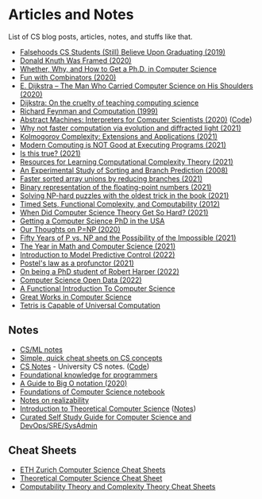# Articles and Notes

List of CS blog posts, articles, notes, and stuffs like that.

- [Falsehoods CS Students (Still) Believe Upon Graduating (2019)](https://www.netmeister.org/blog/cs-falsehoods.html)
- [Donald Knuth Was Framed (2020)](https://buttondown.email/hillelwayne/archive/donald-knuth-was-framed/)
- [Whether, Why, and How to Get a Ph.D. in Computer Science](http://mycsphd.org/)
- [Fun with Combinators (2020)](https://doisinkidney.com/posts/2020-10-17-ski.html)
- [E. Dijkstra – The Man Who Carried Computer Science on His Shoulders (2020)](https://inference-review.com/article/the-man-who-carried-computer-science-on-his-shoulders)
- [Dijkstra: On the cruelty of teaching computing science](https://www.psy.gla.ac.uk/~steve/educ/dijk/EWD1036.v4.pdf)
- [Richard Feynman and Computation (1999)](https://cds.cern.ch/record/411350/files/p101.pdf)
- [Abstract Machines: Interpreters for Computer Scientists (2020)](https://drs.is/post/abstract-machines/) ([Code](https://github.com/sinistersnare/aams))
- [Why not faster computation via evolution and diffracted light (2021)](https://interconnected.org/home/2021/04/20/computers)
- [Kolmogorov Complexity: Extensions and Applications (2021)](https://blog.neotree.uber.space/posts/kolmogorov-complexity)
- [Modern Computing is NOT Good at Executing Programs (2021)](https://jeremykhawaja.com/post/modern-computing-is-not-good-at-executing-programs/)
- [Is this true? (2021)](https://thatjdanisso.cool/is-this-true)
- [Resources for Learning Computational Complexity Theory (2021)](https://bcmullins.github.io/complexity_theory_resources/)
- [An Experimental Study of Sorting and Branch Prediction (2008)](https://paulbiggar.com/research/#jea-2008)
- [Faster sorted array unions by reducing branches (2021)](https://lemire.me/blog/2021/07/14/faster-sorted-array-unions-by-reducing-branches/)
- [Binary representation of the floating-point numbers (2021)](https://trekhleb.dev/blog/2021/binary-floating-point/)
- [Solving NP-hard puzzles with the oldest trick in the book (2021)](https://davidkoloski.me/blog/intelligent-brute-forcing/)
- [Timed Sets, Functional Complexity, and Computability (2012)](https://www.sciencedirect.com/science/article/pii/S1571066112000394)
- [When Did Computer Science Theory Get So Hard? (2021)](http://blog.computationalcomplexity.org/2021/11/when-did-computer-science-theory-get-so.html)
- [Getting a Computer Science PhD in the USA](https://parentheticallyspeaking.org/articles/us-cs-phd-faq/)
- [Our Thoughts on P=NP (2020)](https://rjlipton.wordpress.com/2020/01/12/our-thoughts-on-pnp/)
- [Fifty Years of P vs. NP and the Possibility of the Impossible (2021)](https://cacm.acm.org/magazines/2022/1/257448-fifty-years-of-p-vs-np-and-the-possibility-of-the-impossible/fulltext)
- [The Year in Math and Computer Science (2021)](https://www.quantamagazine.org/the-year-in-math-and-computer-science-20211223/)
- [Introduction to Model Predictive Control (2022)](https://arnavdhamija.com/2022/01/08/intro-to-mpc/)
- [Postel's law as a profunctor (2021)](https://blog.ploeh.dk/2021/11/29/postels-law-as-a-profunctor/)
- [On being a PhD student of Robert Harper (2022)](https://www.cambridge.org/core/journals/journal-of-functional-programming/article/on-being-a-phd-student-of-robert-harper/B68BCF31384084D9FDCB17A7DF1DE7A0)
- [Computer Science Open Data (2022)](https://jeffhuang.com/computer-science-open-data/)
- [A Functional Introduction To Computer Science](https://cs.uwaterloo.ca/~plragde/flane/FICS/)
- [Great Works in Computer Science](https://www.cs.virginia.edu/~evans/greatworks/)
- [Tetris is Capable of Universal Computation](https://meatfighter.com/tetromino-computer/)

## Notes

- [CS/ML notes](https://tlienart.github.io/pub/csml.html)
- [Simple, quick cheat sheets on CS concepts](https://github.com/aspittel/coding-cheat-sheets)
- [CS Notes](https://csnotes.me/) - University CS notes. ([Code](https://github.com/samrobbins85/notes-site))
- [Foundational knowledge for programmers](https://github.com/err0r500/foundational-knowledge-for-programmers)
- [A Guide to Big O notation (2020)](https://eaj.no/a-guide-to-big-o-notation)
- [Foundations of Computer Science notebook](https://github.com/ocamllabs/focs-notebooks/blob/main/1A%20Foundations%20of%20Computer%20Science.ipynb)
- [Notes on realizability](https://github.com/andrejbauer/notes-on-realizability)
- [Introduction to Theoretical Computer Science](https://introtcs.org/public/index.html) ([Notes](https://github.com/boazbk/tcs))
- [Curated Self Study Guide for Computer Science and DevOps/SRE/SysAdmin](https://sharjeelsayed.github.io/selfupgradeitprof.txt)

## Cheat Sheets

- [ETH Zurich Computer Science Cheat Sheets](https://github.com/flavioschneider/ethzcheatsheets)
- [Theoretical Computer Science Cheat Sheet](https://www.tug.org/texshowcase/cheat.pdf)
- [Computability Theory and Complexity Theory Cheat Sheets](https://github.com/0x0f0f0f/computability-complexity-cheat-sheets/blob/master/cplx-cheat.pdf)
